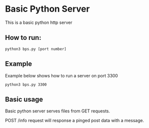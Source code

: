 # Basic Python Server

This is a basic python http server

## How to run:

```
python3 bps.py [port number]
```

## Example

Example below shows how to run a server on port 3300

```
python3 bps.py 3300
```

## Basic usage

Basic python server serves files from GET requests.

POST /info request will response a pinged post data with a message.
